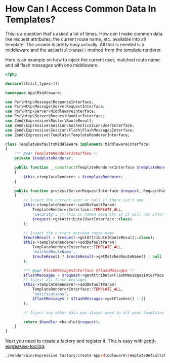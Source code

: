 # How Can I Access Common Data In Templates?

This is a question that's asked a lot of times. How can I make common data like
request attributes, the current route name, etc. available into all template.
The answer is pretty easy actually. All that is needed is a middleware and
the `addDefaultParam()` method from the template renderer.

Here is an example on how to inject the current user, matched route name and
all flash messages with one middleware.

```php
<?php

declare(strict_types=1);

namespace App\Middleware;

use Psr\Http\Message\ResponseInterface;
use Psr\Http\Message\ServerRequestInterface;
use Psr\Http\Server\MiddlewareInterface;
use Psr\Http\Server\RequestHandlerInterface;
use Zend\Expressive\Router\RouteResult;
use Zend\Expressive\Session\Authentication\UserInterface;
use Zend\Expressive\Session\Flash\FlashMessagesInterface;
use Zend\Expressive\Template\TemplateRendererInterface;

class TemplateDefaultsMiddleware implements MiddlewareInterface
{
    /** @var TemplateRendererInterface */
    private $templateRenderer;

    public function __construct(TemplateRendererInterface $templateRenderer)
    {
        $this->templateRenderer = $templateRenderer;
    }

    public function process(ServerRequestInterface $request, RequestHandlerInterface $handler) : ResponseInterface
    {
        // Inject the current user or null if there isn't one
        $this->templateRenderer->addDefaultParam(
            TemplateRendererInterface::TEMPLATE_ALL,
            'security', // This is named security so it will not interfere with your user admin pages
            $request->getAttribute(UserInterface::class)
        );

        // Inject the current matched route name
        $routeResult = $request->getAttribute(RouteResult::class);
        $this->templateRenderer->addDefaultParam(
            TemplateRendererInterface::TEMPLATE_ALL,
            'matchedRouteName',
            $routeResult ? $routeResult->getMatchedRouteName() : null
        );

        /** @var FlashMessagesInterface $flashMessages */
        $flashMessages = $request->getAttribute(FlashMessagesInterface::class);
        // Inject all flash messages
        $this->templateRenderer->addDefaultParam(
            TemplateRendererInterface::TEMPLATE_ALL,
            'notifications',
            $flashMessages ? $flashMessages->getFlashes() : []
        );

        // Inject any other data you always need in all your templates

        return $handler->handle($request);
    }
}
```

Next you need to create a factory and register it. This is easy with
[zend-expressive-tooling](../reference/cli-tooling.md):

```bash
./vendor/bin/expressive factory:create App\Middleware\TemplateDefaultsMiddleware
```
